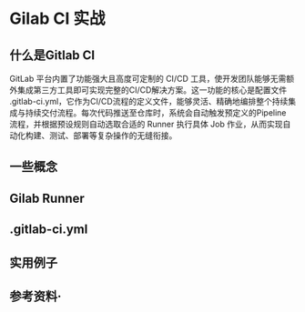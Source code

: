 # Gilab CI 实战

## 什么是Gitlab CI
GitLab 平台内置了功能强大且高度可定制的 CI/CD 工具，使开发团队能够无需额外集成第三方工具即可实现完整的CI/CD解决方案。这一功能的核心是配置文件 .gitlab-ci.yml，它作为CI/CD流程的定义文件，能够灵活、精确地编排整个持续集成与持续交付流程。每次代码推送至仓库时，系统会自动触发预定义的Pipeline 流程，并根据预设规则自动选取合适的 Runner  执行具体 Job 作业，从而实现自动化构建、测试、部署等复杂操作的无缝衔接。

## 一些概念

## Gilab Runner

## .gitlab-ci.yml

## 实用例子


## 参考资料·



